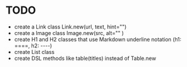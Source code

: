 # TODO

- create a Link class Link.new(url, text, hint="")
- create a Image class Image.new(src, alt="" )
- create H1 and H2 classes that use Markdown underline notation (h1: ====, h2: ----)
- create List class
- create DSL methods like table(titles) instead of Table.new
